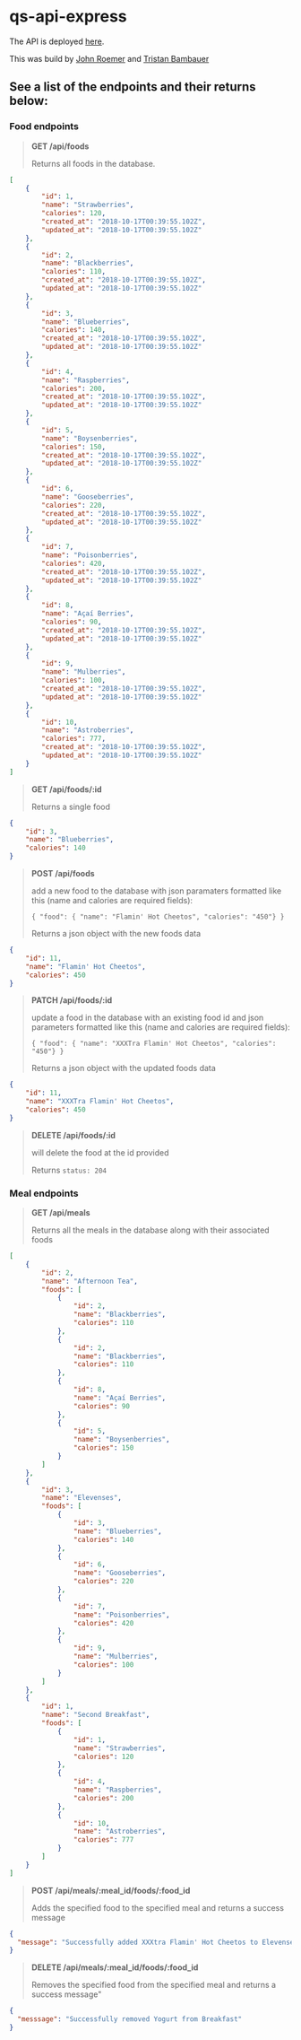 # qs-api-express
The API is deployed [here](https://qs-api-express.herokuapp.com/).

This was build by [John Roemer](https://github.com/jtrtj) and [Tristan Bambauer](https://github.com/TristanB17)
## See a list of the endpoints and their returns below:

### Food endpoints

> __GET /api/foods__
> 
> Returns all foods in the database.

```json
[
    {
        "id": 1,
        "name": "Strawberries",
        "calories": 120,
        "created_at": "2018-10-17T00:39:55.102Z",
        "updated_at": "2018-10-17T00:39:55.102Z"
    },
    {
        "id": 2,
        "name": "Blackberries",
        "calories": 110,
        "created_at": "2018-10-17T00:39:55.102Z",
        "updated_at": "2018-10-17T00:39:55.102Z"
    },
    {
        "id": 3,
        "name": "Blueberries",
        "calories": 140,
        "created_at": "2018-10-17T00:39:55.102Z",
        "updated_at": "2018-10-17T00:39:55.102Z"
    },
    {
        "id": 4,
        "name": "Raspberries",
        "calories": 200,
        "created_at": "2018-10-17T00:39:55.102Z",
        "updated_at": "2018-10-17T00:39:55.102Z"
    },
    {
        "id": 5,
        "name": "Boysenberries",
        "calories": 150,
        "created_at": "2018-10-17T00:39:55.102Z",
        "updated_at": "2018-10-17T00:39:55.102Z"
    },
    {
        "id": 6,
        "name": "Gooseberries",
        "calories": 220,
        "created_at": "2018-10-17T00:39:55.102Z",
        "updated_at": "2018-10-17T00:39:55.102Z"
    },
    {
        "id": 7,
        "name": "Poisonberries",
        "calories": 420,
        "created_at": "2018-10-17T00:39:55.102Z",
        "updated_at": "2018-10-17T00:39:55.102Z"
    },
    {
        "id": 8,
        "name": "Açaí Berries",
        "calories": 90,
        "created_at": "2018-10-17T00:39:55.102Z",
        "updated_at": "2018-10-17T00:39:55.102Z"
    },
    {
        "id": 9,
        "name": "Mulberries",
        "calories": 100,
        "created_at": "2018-10-17T00:39:55.102Z",
        "updated_at": "2018-10-17T00:39:55.102Z"
    },
    {
        "id": 10,
        "name": "Astroberries",
        "calories": 777,
        "created_at": "2018-10-17T00:39:55.102Z",
        "updated_at": "2018-10-17T00:39:55.102Z"
    }
]
```
> __GET /api/foods/:id__
>
> Returns a single food
```json
{
    "id": 3,
    "name": "Blueberries",
    "calories": 140
}
```
> __POST /api/foods__
> 
> add a new food to the database with json paramaters formatted like this (name and calories are required fields):
>
> `{ "food": { "name": "Flamin' Hot Cheetos", "calories": "450"} }`
>
> Returns a json object with the new foods data

```json
{
    "id": 11,
    "name": "Flamin' Hot Cheetos",
    "calories": 450
}
```
> __PATCH /api/foods/:id__
>
> update a food in the database with an existing food id and json parameters formatted like this (name and calories are required fields):
>
> `{ "food": { "name": "XXXTra Flamin' Hot Cheetos", "calories": "450"} }`
>
> Returns a json object with the updated foods data

```json
{
    "id": 11,
    "name": "XXXTra Flamin' Hot Cheetos",
    "calories": 450
}
```
> __DELETE /api/foods/:id__
>
> will delete the food at the id provided
>
> Returns `status: 204`

### Meal endpoints

> __GET /api/meals__
>
> Returns all the meals in the database along with their associated foods

```json
[
    {
        "id": 2,
        "name": "Afternoon Tea",
        "foods": [
            {
                "id": 2,
                "name": "Blackberries",
                "calories": 110
            },
            {
                "id": 2,
                "name": "Blackberries",
                "calories": 110
            },
            {
                "id": 8,
                "name": "Açaí Berries",
                "calories": 90
            },
            {
                "id": 5,
                "name": "Boysenberries",
                "calories": 150
            }
        ]
    },
    {
        "id": 3,
        "name": "Elevenses",
        "foods": [
            {
                "id": 3,
                "name": "Blueberries",
                "calories": 140
            },
            {
                "id": 6,
                "name": "Gooseberries",
                "calories": 220
            },
            {
                "id": 7,
                "name": "Poisonberries",
                "calories": 420
            },
            {
                "id": 9,
                "name": "Mulberries",
                "calories": 100
            }
        ]
    },
    {
        "id": 1,
        "name": "Second Breakfast",
        "foods": [
            {
                "id": 1,
                "name": "Strawberries",
                "calories": 120
            },
            {
                "id": 4,
                "name": "Raspberries",
                "calories": 200
            },
            {
                "id": 10,
                "name": "Astroberries",
                "calories": 777
            }
        ]
    }
]
```
> __POST /api/meals/:meal_id/foods/:food_id__
> 
> Adds the specified food to the specified meal and returns a success message

```json
{
  "message": "Successfully added XXXtra Flamin' Hot Cheetos to Elevenses"
}
```
> __DELETE /api/meals/:meal_id/foods/:food_id__
>
> Removes the specified food from the specified meal and returns a success message"

```json
{
  "messsage": "Successfully removed Yogurt from Breakfast"
}
```

